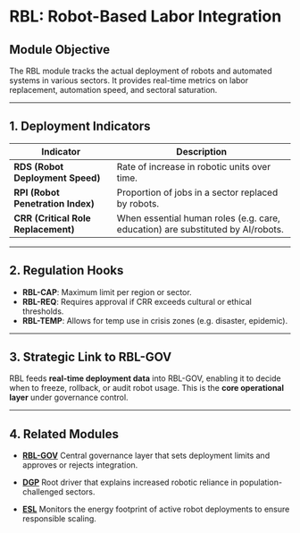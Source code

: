 # RBL: Robot-Based Labor Integration

## Module Objective
The RBL module tracks the actual deployment of robots and automated systems in various sectors.
It provides real-time metrics on labor replacement, automation speed, and sectoral saturation.

---

## 1. Deployment Indicators

| Indicator | Description |
|----------|-------------|
| **RDS (Robot Deployment Speed)** | Rate of increase in robotic units over time. |
| **RPI (Robot Penetration Index)** | Proportion of jobs in a sector replaced by robots. |
| **CRR (Critical Role Replacement)** | When essential human roles (e.g. care, education) are substituted by AI/robots. |

---

## 2. Regulation Hooks

- **RBL-CAP**: Maximum limit per region or sector.
- **RBL-REQ**: Requires approval if CRR exceeds cultural or ethical thresholds.
- **RBL-TEMP**: Allows for temp use in crisis zones (e.g. disaster, epidemic).

---

## 3. Strategic Link to RBL-GOV
RBL feeds **real-time deployment data** into RBL-GOV, enabling it to decide when to freeze, rollback, or audit robot usage.
This is the **core operational layer** under governance control.

---

## 4. Related Modules

- [**RBL-GOV**](RBL-GOV.md)
Central governance layer that sets deployment limits and approves or rejects integration.

- [**DGP**](DGP.md)
Root driver that explains increased robotic reliance in population-challenged sectors.

- [**ESL**](ESL.md)
Monitors the energy footprint of active robot deployments to ensure responsible scaling.



